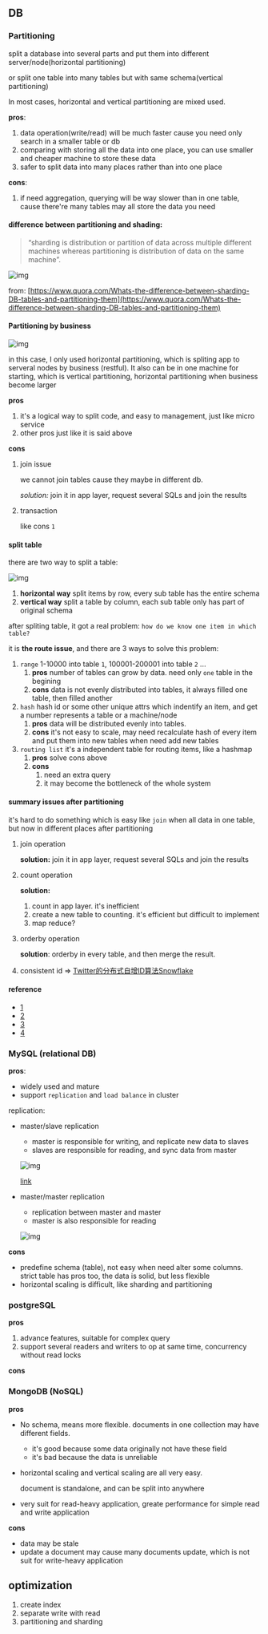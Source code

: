 ## DB

### Partitioning

split a database into several parts and put them into different server/node(horizontal partitioning)

or split one table into many tables but with same schema(vertical partitioning)

In most cases, horizontal and vertical partitioning are mixed used.

**pros**: 

1. data operation(write/read) will be much faster cause you need only search in a smaller table or db
2. comparing with storing all the data into one place, you can use smaller and cheaper machine to store these data
3. safer to split data into many places rather than into one place

**cons**:

1. if need aggregation, querying will be way slower than in one table, cause there're many tables may all store the data you need

#### difference between partitioning and shading:

> “sharding is distribution or partition of data across multiple different machines whereas partitioning is distribution of data on the same machine”.

![img](./img/diff_parti_shading.jpg)

from: [https://www.quora.com/Whats-the-difference-between-sharding-DB-tables-and-partitioning-them](https://www.quora.com/Whats-the-difference-between-sharding-DB-tables-and-partitioning-them)

#### Partitioning by business

![img](./img/parti_business.jpg)

in this case, I only used horizontal partitioning, which is spliting app to serveral nodes by business (restful). It also can be in one machine for starting, which is vertical partitioning, horizontal partitioning when business become larger

**pros**

1. it's a logical way to split code, and easy to management, just like micro service
2. other pros just like it is said above

**cons**

1. join issue

    we cannot join tables cause they maybe in different db.

    *solution:* join it in app layer, request several SQLs and join the results
2. transaction

    like cons `1`

#### split table

there are two way to split a table:

![img](./img/split_table.webp)

1. **horizontal way** split items by row, every sub table has the entire schema
2. **vertical way** split a table by column, each sub table only has part of  original schema 

after spliting table, it got a real problem: `how do we know one item in which table?`

it is **the route issue**, and there are 3 ways to solve this problem:

1. `range` 1-10000 into table `1`, 100001-200001 into table `2` ...
    1. **pros** number of tables can grow by data. need only `one` table in the begining
    2. **cons** data is not evenly distributed into tables, it always filled one table, then filled another
2. `hash`  hash id or some other unique attrs which indentify an item, and get a number represents a table or a machine/node 
    1. **pros** data will be distributed evenly into tables.
    2. **cons** it's not easy to scale, may need recalculate hash of every item and put them into new tables when need add new tables
3. `routing list` it's a independent table for routing items, like a hashmap
    1. **pros** solve cons above
    2. **cons**
        1. need an extra query
        2. it may become the bottleneck of the whole system

#### summary issues after partitioning

it's hard to do something which is easy like `join` when all data in one table, but now in different places after partitioning

1. join operation

    **solution:** join it in app layer, request several SQLs and join the results
2. count operation

    **solution:** 
    1. count in app layer. it's inefficient
    2. create a new table to counting. it's efficient but difficult to implement
    3. map reduce?
3. orderby operation
    
    **solution**: orderby in every table, and then merge the result. 

4. consistent id => [Twitter的分布式自增ID算法Snowflake](http://blog.sina.com.cn/s/blog_6b7c2e660102vbi2.html)

#### reference

- [1](https://www.cnblogs.com/jshen/p/7682502.html)
- [2](https://yq.aliyun.com/articles/284561?spm=a2c4e.11155472.0.0.72f3626bkDAMPJ)
- [3](https://www.jianshu.com/p/2b75742e9941)
- [4](https://blog.csdn.net/qq_28289405/article/details/80576614)

### MySQL (relational DB)

**pros**:

- widely used and mature
- support `replication` and `load balance` in cluster

replication:

- master/slave replication
    - master is responsible for writing, and replicate new data to slaves
    - slaves are responsible for reading, and sync data from master

    ![img](./img/mysql_master_slave_replication.png)

    [link](https://www.toptal.com/mysql/mysql-master-slave-replication-tutorial)

- master/master replication
    - replication between master and master
    - master is also responsible for reading

    ![img](./img/mysql_master_master_replication.png)

**cons**

- predefine schema (table), not easy when need alter some columns. strict table has pros too, the data is solid, but less flexible
- horizontal scaling is difficult, like sharding and partitioning

### postgreSQL

**pros**

1. advance features, suitable for complex query
2. support several readers and writers to op at same time, concurrency without read locks

**cons**


### MongoDB (NoSQL)

**pros**

- No schema, means more flexible. documents in one collection may have different fields.
    - it's good because some data originally not have these field
    - it's bad because the data is unreliable
- horizontal scaling and vertical scaling are all very easy.

    document is standalone, and can be split into anywhere
- very suit for read-heavy application, greate performance for simple read and write application

**cons**

- data may be stale
- update a document may cause many documents update, which is not suit for write-heavy application

## optimization

1. create index
2. separate write with read
3. partitioning and sharding 